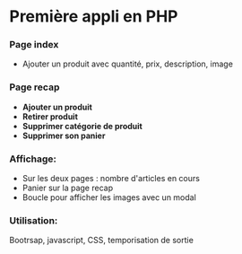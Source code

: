 # Première appli en PHP

### Page index
- Ajouter un produit avec quantité, prix, description, image

### Page recap
-  **Ajouter un produit**  
-  **Retirer produit**  
-  **Supprimer catégorie de produit**  
-  **Supprimer son panier**  

### Affichage:  
- Sur les deux pages : nombre d'articles en cours
- Panier sur la page recap  
- Boucle pour afficher les images avec un modal


### Utilisation:
Bootrsap, javascript, CSS, temporisation de sortie
